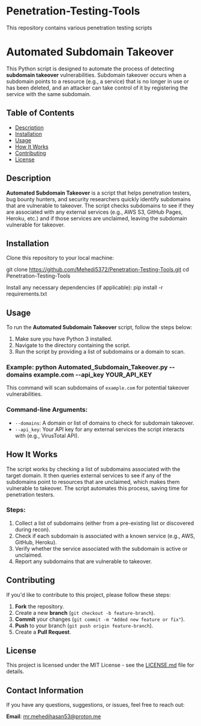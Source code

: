 # Penetration-Testing-Tools
This repository contains various penetration testing scripts

# Automated Subdomain Takeover

This Python script is designed to automate the process of detecting **subdomain takeover** vulnerabilities. Subdomain takeover occurs when a subdomain points to a resource (e.g., a service) that is no longer in use or has been deleted, and an attacker can take control of it by registering the service with the same subdomain.

## Table of Contents
- [Description](#description)
- [Installation](#installation)
- [Usage](#usage)
- [How It Works](#how-it-works)
- [Contributing](#contributing)
- [License](#license)

## Description
**Automated Subdomain Takeover** is a script that helps penetration testers, bug bounty hunters, and security researchers quickly identify subdomains that are vulnerable to takeover. The script checks subdomains to see if they are associated with any external services (e.g., AWS S3, GitHub Pages, Heroku, etc.) and if those services are unclaimed, leaving the subdomain vulnerable for takeover.

## Installation
Clone this repository to your local machine:

git clone https://github.com/Mehedi5372/Penetration-Testing-Tools.git
cd Penetration-Testing-Tools

Install any necessary dependencies (if applicable): pip install -r requirements.txt


## Usage
To run the **Automated Subdomain Takeover** script, follow the steps below:

1. Make sure you have Python 3 installed.
2. Navigate to the directory containing the script.
3. Run the script by providing a list of subdomains or a domain to scan.

### Example: python Automated_Subdomain_Takeover.py --domains example.com --api_key YOUR_API_KEY


This command will scan subdomains of `example.com` for potential takeover vulnerabilities.

### Command-line Arguments:
- `--domains`: A domain or list of domains to check for subdomain takeover.
- `--api_key`: Your API key for any external services the script interacts with (e.g., VirusTotal API).

## How It Works
The script works by checking a list of subdomains associated with the target domain. It then queries external services to see if any of the subdomains point to resources that are unclaimed, which makes them vulnerable to takeover. The script automates this process, saving time for penetration testers.

### Steps:
1. Collect a list of subdomains (either from a pre-existing list or discovered during recon).
2. Check if each subdomain is associated with a known service (e.g., AWS, GitHub, Heroku).
3. Verify whether the service associated with the subdomain is active or unclaimed.
4. Report any subdomains that are vulnerable to takeover.

## Contributing
If you'd like to contribute to this project, please follow these steps:

1. **Fork** the repository.
2. Create a new **branch** (`git checkout -b feature-branch`).
3. **Commit** your changes (`git commit -m "Added new feature or fix"`).
4. **Push** to your branch (`git push origin feature-branch`).
5. Create a **Pull Request**.

## License
This project is licensed under the MIT License - see the [LICENSE.md](LICENSE.md) file for details.

## Contact Information
If you have any questions, suggestions, or issues, feel free to reach out:

**Email**: mr.mehedihasan53@proton.me




